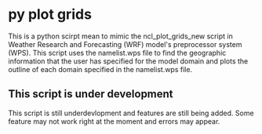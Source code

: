 # py plot grids
This is a python scirpt mean to mimic the ncl_plot_grids_new script in Weather Research and Forecasting (WRF) model's preprocessor system (WPS).  This script uses the namelist.wps file to find the geographic information that the user has specified for the model domain and plots the outline of each domain specified in the namelist.wps file.

## This script is under development
This script is still underdevlopment and features are still being added.  Some feature may not work right at the moment and errors may appear. 
